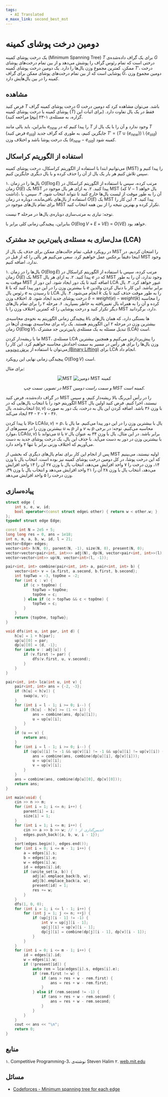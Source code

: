 ```yaml
---
tags:
  - AI Translated
e_maxx_link: second_best_mst
---
```


# دومین درخت پوشای کمینه

یک درخت پوشای کمینه (Minimum Spanning Tree) $T$ برای یک گراف داده‌شده‌ی $G$ درختی است که تمام رئوس گراف را پوشش می‌دهد و از بین تمام درخت‌های پوشای ممکن، کمترین مجموع وزن یال‌ها را دارد.
یک دومین درخت پوشای کمینه $T'$، درخت پوشایی است که از بین تمام درخت‌های پوشای ممکن برای گراف $G$، دومین مجموع وزن کمینه را در بین یال‌هایش دارد.

## مشاهده

فرض کنید $T$ درخت پوشای کمینه گراف $G$ باشد.
می‌توان مشاهده کرد که دومین درخت پوشای کمینه با درخت پوشای کمینه ($T$) فقط در یک یال تفاوت دارد. (برای اثبات این گزاره، به مسئله‌ی ۱-۲۳ [اینجا](http://www-bcf.usc.edu/~shanghua/teaching/Spring2010/public_html/files/HW2_Solutions_A.pdf) مراجعه کنید).

بنابراین، باید یالی مانند $e_{new}$ را پیدا کنیم که در $T$ وجود ندارد و آن را با یک یال از $T$ (فرض کنید $e_{old}$) جایگزین کنیم، به طوری که گراف جدید $T' = (T \cup \{e_{new}\}) \setminus \{e_{old}\}$ یک درخت پوشا باشد و اختلاف وزن ($e_{new} - e_{old}$) کمینه شود.

## استفاده از الگوریتم کراسکال

می‌توانیم ابتدا با استفاده از الگوریتم کراسکال، درخت پوشای کمینه (MST) را پیدا کنیم و سپس تلاش کنیم هر بار یک یال از آن را حذف کرده و با یال دیگری جایگزین کنیم.

۱. یال‌ها را در زمان $O(E \log E)$ مرتب کرده، سپس با استفاده از الگوریتم کراسکال در زمان $O(E)$ یک MST پیدا کنید.
۲. به ازای هر یال موجود در MST (که $V-1$ یال خواهد داشت)، آن را به طور موقت از لیست یال‌ها خارج کنید تا نتواند انتخاب شود.
۳. سپس، با استفاده از یال‌های باقی‌مانده، دوباره در زمان $O(E)$ یک MST پیدا کنید.
۴. این کار را برای تمام یال‌های موجود در MST تکرار کرده و بهترین نتیجه را از بین همه انتخاب کنید.

توجه: نیازی به مرتب‌سازی دوباره‌ی یال‌ها در مرحله ۳ نیست.

بنابراین، پیچیدگی زمانی کلی برابر با $O(E \log V + E + V E)$ = $O(V E)$ خواهد بود.

## مدل‌سازی به مسئله‌ی پایین‌ترین جد مشترک (LCA)

در رویکرد قبلی، تمام حالت‌های ممکن برای حذف یک یال از MST را امتحان کردیم.
در اینجا دقیقاً برعکس عمل خواهیم کرد.
سعی می‌کنیم هر یالی را که از قبل در MST وجود ندارد، اضافه کنیم.

۱. یال‌ها را در زمان $O(E \log E)$ مرتب کرده، سپس با استفاده از الگوریتم کراسکال در زمان $O(E)$ یک MST پیدا کنید.
۲. به ازای هر یال $e$ که در MST وجود ندارد، آن را به طور موقت به MST اضافه کنید تا یک دور ایجاد شود. این دور از LCA عبور خواهد کرد.
۳. یال $k$ با بیشترین وزن را در این دور پیدا کنید که با $e$ برابر نباشد. این کار با دنبال کردن والدین رئوس یال $e$ تا رسیدن به LCA انجام می‌شود.
۴. یال $k$ را به طور موقت حذف کنید تا یک درخت پوشای جدید ایجاد شود.
۵. اختلاف وزن $\delta = weight(e) - weight(k)$ را محاسبه کرده و آن را به همراه یال تغییریافته به خاطر بسپارید.
۶. مرحله ۲ را برای تمام یال‌های دیگر تکرار کنید و درخت پوشایی را که کمترین اختلاف وزن را با MST دارد، برگردانید.

پیچیدگی زمانی الگوریتم به نحوه‌ی محاسبه‌ی $k$ها بستگی دارد، که همان یال‌های با بیشترین وزن در مرحله ۲ این الگوریتم هستند.
یک راه برای محاسبه‌ی بهینه‌ی آن‌ها در زمان $O(E \log V)$، تبدیل مسئله به یک مسئله‌ی پایین‌ترین جد مشترک (LCA) است.

ما با ریشه‌دار کردن MST، مسئله‌ی LCA را پیش‌پردازش می‌کنیم و همچنین بیشترین وزن یال‌ها را برای هر رأس در مسیر به سمت اجدادش محاسبه خواهیم کرد.
این کار را می‌توان با استفاده از [پرش دودویی (Binary Lifting)](lca_binary_lifting.md) برای LCA انجام داد.

پیچیدگی زمانی نهایی این رویکرد $O(E \log V)$ است.

برای مثال:

<div style="text-align: center;">
  <img src="second_best_mst_1.png" alt="MST">
  <img src="second_best_mst_2.png" alt="دومین MST کمینه">
  <br />

*در تصویر، سمت چپ MST و سمت راست دومین MST کمینه است.*
</div>

در گراف داده‌شده، فرض کنید MST را در رأس آبی‌رنگ بالا ریشه‌دار کنیم، و سپس الگوریتم خود را با انتخاب یال‌هایی که در MST نیستند، اجرا کنیم.
فرض کنید اولین یال انتخاب‌شده، یال $(u, v)$ با وزن ۳۶ باشد.
اضافه کردن این یال به درخت، یک دور به صورت ۳۶ - ۷ - ۲ - ۳۴ ایجاد می‌کند.

حالا با پیدا کردن $\text{LCA}(u, v) = p$، یال با بیشترین وزن را در این دور پیدا می‌کنیم.
ما یال با بیشترین وزن را در مسیرهای از $u$ به $p$ و از $v$ به $p$ محاسبه می‌کنیم.
توجه: در برخی موارد، $\text{LCA}(u, v)$ می‌تواند با $u$ یا $v$ برابر باشد.
در این مثال، یال با وزن ۳۴ به عنوان یال با بیشترین وزن در دور به دست می‌آید.
با حذف این یال، یک درخت پوشای جدید به دست می‌آوریم که اختلاف وزنی برابر با تنها ۲ واحد دارد.

پس از انجام این کار برای تمام یال‌های دیگری که بخشی از MST اولیه نیستند، می‌بینیم که این درخت پوشا، در کل دومین درخت پوشای کمینه نیز بوده است.
انتخاب یال با وزن ۱۴، وزن درخت را ۷ واحد افزایش می‌دهد، انتخاب یال با وزن ۲۷ آن را ۱۴ واحد افزایش می‌دهد، انتخاب یال با وزن ۲۸ آن را ۲۱ واحد افزایش می‌دهد و انتخاب یال با وزن ۳۹، وزن درخت را ۵ واحد افزایش می‌دهد.

## پیاده‌سازی
```cpp
struct edge {
    int s, e, w, id;
    bool operator<(const struct edge& other) { return w < other.w; }
};
typedef struct edge Edge;

const int N = 2e5 + 5;
long long res = 0, ans = 1e18;
int n, m, a, b, w, id, l = 21;
vector<Edge> edges;
vector<int> h(N, 0), parent(N, -1), size(N, 0), present(N, 0);
vector<vector<pair<int, int>>> adj(N), dp(N, vector<pair<int, int>>(l));
vector<vector<int>> up(N, vector<int>(l, -1));

pair<int, int> combine(pair<int, int> a, pair<int, int> b) {
    vector<int> v = {a.first, a.second, b.first, b.second};
    int topTwo = -3, topOne = -2;
    for (int c : v) {
        if (c > topOne) {
            topTwo = topOne;
            topOne = c;
        } else if (c > topTwo && c < topOne) {
            topTwo = c;
        }
    }
    return {topOne, topTwo};
}

void dfs(int u, int par, int d) {
    h[u] = 1 + h[par];
    up[u][0] = par;
    dp[u][0] = {d, -1};
    for (auto v : adj[u]) {
        if (v.first != par) {
            dfs(v.first, u, v.second);
        }
    }
}

pair<int, int> lca(int u, int v) {
    pair<int, int> ans = {-2, -3};
    if (h[u] < h[v]) {
        swap(u, v);
    }
    for (int i = l - 1; i >= 0; i--) {
        if (h[u] - h[v] >= (1 << i)) {
            ans = combine(ans, dp[u][i]);
            u = up[u][i];
        }
    }
    if (u == v) {
        return ans;
    }
    for (int i = l - 1; i >= 0; i--) {
        if (up[u][i] != -1 && up[v][i] != -1 && up[u][i] != up[v][i]) {
            ans = combine(ans, combine(dp[u][i], dp[v][i]));
            u = up[u][i];
            v = up[v][i];
        }
    }
    ans = combine(ans, combine(dp[u][0], dp[v][0]));
    return ans;
}

int main(void) {
    cin >> n >> m;
    for (int i = 1; i <= n; i++) {
        parent[i] = i;
        size[i] = 1;
    }
    for (int i = 1; i <= m; i++) {
        cin >> a >> b >> w; // اندیس‌گذاری از ۱
        edges.push_back({a, b, w, i - 1});
    }
    sort(edges.begin(), edges.end());
    for (int i = 0; i <= m - 1; i++) {
        a = edges[i].s;
        b = edges[i].e;
        w = edges[i].w;
        id = edges[i].id;
        if (unite_set(a, b)) { 
            adj[a].emplace_back(b, w);
            adj[b].emplace_back(a, w);
            present[id] = 1;
            res += w;
        }
    }
    dfs(1, 0, 0);
    for (int i = 1; i <= l - 1; i++) {
        for (int j = 1; j <= n; ++j) {
            if (up[j][i - 1] != -1) {
                int v = up[j][i - 1];
                up[j][i] = up[v][i - 1];
                dp[j][i] = combine(dp[j][i - 1], dp[v][i - 1]);
            }
        }
    }
    for (int i = 0; i <= m - 1; i++) {
        id = edges[i].id;
        w = edges[i].w;
        if (!present[id]) {
            auto rem = lca(edges[i].s, edges[i].e);
            if (rem.first != w) {
                if (ans > res + w - rem.first) {
                    ans = res + w - rem.first;
                }
            } else if (rem.second != -1) {
                if (ans > res + w - rem.second) {
                    ans = res + w - rem.second;
                }
            }
        }
    }
    cout << ans << "\n";
    return 0;
}
```

## منابع

۱. Competitive Programming-3، نوشته‌ی Steven Halim
۲. [web.mit.edu](http://web.mit.edu/6.263/www/quiz1-f05-sol.pdf)

## مسائل
* [Codeforces - Minimum spanning tree for each edge](https://codeforces.com/problemset/problem/609/E)